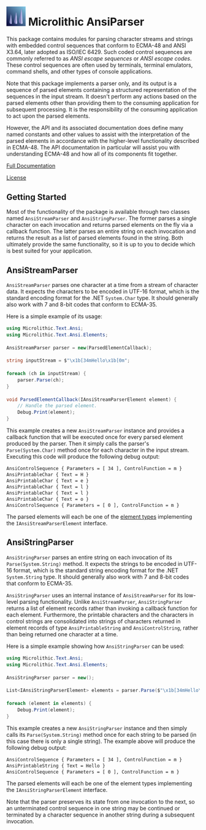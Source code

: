 <!-- markdownlint-disable MD033 -->
# <img width="10%" title="Logo" alt="Logo" src="./Doc/images/Logo.svg"> Microlithic AnsiParser
<!-- markdownlint-enable MD033 -->

This package contains modules for parsing character streams and strings with embedded control sequences that conform to ECMA-48 and ANSI X3.64, later adopted as ISO/IEC 6429. Such coded control sequences are commonly referred to as *ANSI escape sequences* or *ANSI escape codes*. These control sequences are often used by terminals, terminal emulators, command shells, and other types of console applications.

Note that this package implements a parser only, and its output is a sequence of parsed elements containing a structured representation of the sequences in the input stream. It doesn't perform any actions based on the parsed elements other than providing them to the consuming application for subsequent processing. It is the responsibility of the consuming application to act upon the parsed elements.

However, the API and its associated documentation does define many named constants and other values to assist with the interpretation of the parsed elements in accordance with the higher-level functionality described in ECMA-48. The API documentation in particular will assist you with understanding ECMA-48 and how all of its components fit together.

[Full Documentation](https://microlithix.github.io/AnsiParser/docs/Introduction.html)

[License](LICENSE.md)

## Getting Started

Most of the functionality of the package is available through two classes named `AnsiStreamParser` and `AnsiStringParser`. The former parses a single character on each invocation and returns parsed elements on the fly via a callback function. The latter parses an entire string on each invocation and returns the result as a list of parsed elements found in the string. Both ultimately provide the same functionality, so it is up to you to decide which is best suited for your application.

## AnsiStreamParser

`AnsiStreamParser` parses one character at a time from a stream of character data. It expects the characters to be encoded in UTF-16 format, which is the standard encoding format for the .NET `System.Char` type. It should generally also work with 7 and 8-bit codes that conform to ECMA-35.

Here is a simple example of its usage:

```csharp
using Microlithic.Text.Ansi;
using Microlithic.Text.Ansi.Elements;

AnsiStreamParser parser = new(ParsedElementCallback);

string inputStream = $"\x1b[34mHello\x1b[0m";

foreach (ch in inputStream) {
    parser.Parse(ch);
}

void ParsedElementCallback(IAnsiStreamParserElement element) {
    // Handle the parsed element.
    Debug.Print(element);
}
```

This example creates a new `AnsiStreamParser` instance and provides a callback function that will be executed once for every parsed element produced by the parser. Then it simply calls the parser's `Parse(System.Char)` method once for each character in the input stream. Executing this code will produce the following debug output:

```text
AnsiControlSequence { Parameters = [ 34 ], ControlFunction = m }
AnsiPrintableChar { Text = H }
AnsiPrintableChar { Text = e }
AnsiPrintableChar { Text = l }
AnsiPrintableChar { Text = l }
AnsiPrintableChar { Text = o }
AnsiControlSequence { Parameters = [ 0 ], ControlFunction = m }
```

The parsed elements will each be one of the [element types](https://microlithix.github.io/AnsiParser/docs/Elements.html) implementing the `IAnsiStreamParserElement` interface.

## AnsiStringParser

`AnsiStringParser` parses an entire string on each invocation of its `Parse(System.String)` method. It expects the strings to be encoded in UTF-16 format, which is the standard string encoding format for the .NET `System.String` type. It should generally also work with 7 and 8-bit codes that conform to ECMA-35.

`AnsiStringParser` uses an internal instance of `AnsiStreamParser` for its low-level parsing functionality. Unlike `AnsiStreamParser`, `AnsiStringParser` returns a list of element records rather than invoking a callback function for each element. Furthermore, the printable characters and the characters in control strings are consolidated into strings of characters returned in element records of type `AnsiPrintableString` and `AnsiControlString`, rather than being returned one character at a time.

Here is a simple example showing how `AnsiStringParser` can be used:

```csharp
using Microlithic.Text.Ansi;
using Microlithic.Text.Ansi.Elements;

AnsiStringParser parser = new();

List<IAnsiStringParserElement> elements = parser.Parse($"\x1b[34mHello\x1b[0m"));

foreach (element in elements) {
    Debug.Print(element);
}
```

This example creates a new `AnsiStringParser` instance and then simply calls its `Parse(System.String)` method once for each string to be parsed (in this case there is only a single string). The example above will produce the following debug output:

```text
AnsiControlSequence { Parameters = [ 34 ], ControlFunction = m }
AnsiPrintableString { Text = Hello }
AnsiControlSequence { Parameters = [ 0 ], ControlFunction = m }
```

The parsed elements will each be one of the element types implementing the `IAnsiStringParserElement` interface.

Note that the parser preserves its state from one invocation to the next, so an unterminated control sequence in one string may be continued or terminated by a character sequence in another string during a subsequent invocation.
